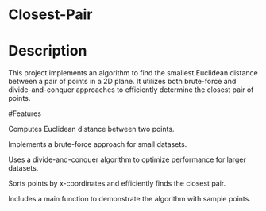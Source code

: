 # Closest-Pair

# Description

This project implements an algorithm to find the smallest Euclidean distance between a pair of points in a 2D plane. It utilizes both brute-force and divide-and-conquer approaches to efficiently determine the closest pair of points.

#Features

Computes Euclidean distance between two points.

Implements a brute-force approach for small datasets.

Uses a divide-and-conquer algorithm to optimize performance for larger datasets.

Sorts points by x-coordinates and efficiently finds the closest pair.

Includes a main function to demonstrate the algorithm with sample points.

